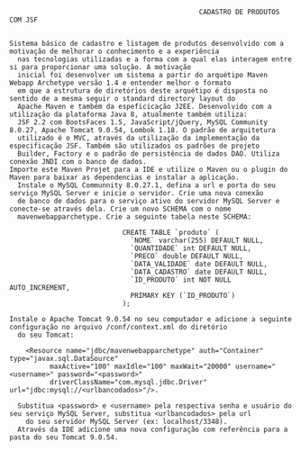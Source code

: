     
                                                   CADASTRO DE PRODUTOS COM JSF
                                        
                                        
    Sistema básico de cadastro e listagem de produtos desenvolvido com a motivação de melhorar o conhecimento e a experiência
      nas tecnologias utilizadas e a forma com a qual elas interagem entre si para proporcionar uma solução. A motivação
      inicial foi desenvolver um sistema a partir do arquétipo Maven Webapp Archetype versão 1.4 e entender melhor o formato 
      em que a estrutura de diretórios deste arquétipo é disposta no sentido de a mesma seguir o standard directory layout do
      Apache Maven e também da espeficicação J2EE. Desenvolvido com a utilização da plataforma Java 8, atualmente também utiliza:
      JSF 2.2 com BootsFaces 1.5, JavaScript/jQuery, MySQL Community 8.0.27, Apache Tomcat 9.0.54, Lombok 1.18. O padrão de arquitetura
      utilizado é o MVC, através da utilização da implementação da especificação JSF. Também são utilizados os padrões de projeto 
      Builder, Factory e o padrão de persistência de dados DAO. Utiliza conexão JNDI com o banco de dados.
    Importe este Maven Projet para a IDE e utilize o Maven ou o plugin do Maven para baixar as dependencias e instalar a aplicação.
      Instale o MySQL Communnity 8.0.27.1, defina a url e porta do seu serviço MySQL Server e inicie o servidor. Crie uma nova conexão 
      de banco de dados para o serviço ativo do servidor MySQL Server e conecte-se através dela. Crie um novo SCHEMA com o nome 
      mavenwebapparchetype. Crie a seguinte tabela neste SCHEMA:
      
                                CREATE TABLE `produto` (
                                  `NOME` varchar(255) DEFAULT NULL,
                                  `QUANTIDADE` int DEFAULT NULL,
                                  `PRECO` double DEFAULT NULL,
                                  `DATA_VALIDADE` date DEFAULT NULL,
                                  `DATA_CADASTRO` date DEFAULT NULL,
                                  `ID_PRODUTO` int NOT NULL AUTO_INCREMENT,
                                  PRIMARY KEY (`ID_PRODUTO`)
                                ); 
      
    Instale o Apache Tomcat 9.0.54 no seu computador e adicione a seguinte configuração no arquivo /conf/context.xml do diretório
      do seu Tomcat: 
      
		<Resource name="jdbc/mavenwebapparchetype" auth="Container" type="javax.sql.DataSource"
			  maxActive="100" maxIdle="100" maxWait="20000" username="<username>" password="<password>" 
			  driverClassName="com.mysql.jdbc.Driver" url="jdbc:mysql://<urlbancodados>"/>. 
					  
      Substitua <password> e <username> pela respectiva senha e usuário do seu serviço MySQL Server, substitua <urlbancodados> pela url
        do seu servidor MySQL Server (ex: localhost/3348).
      Através da IDE adicione uma nova configuração com referência para a pasta do seu Tomcat 9.0.54.
      
      
      
      
    
      
   
